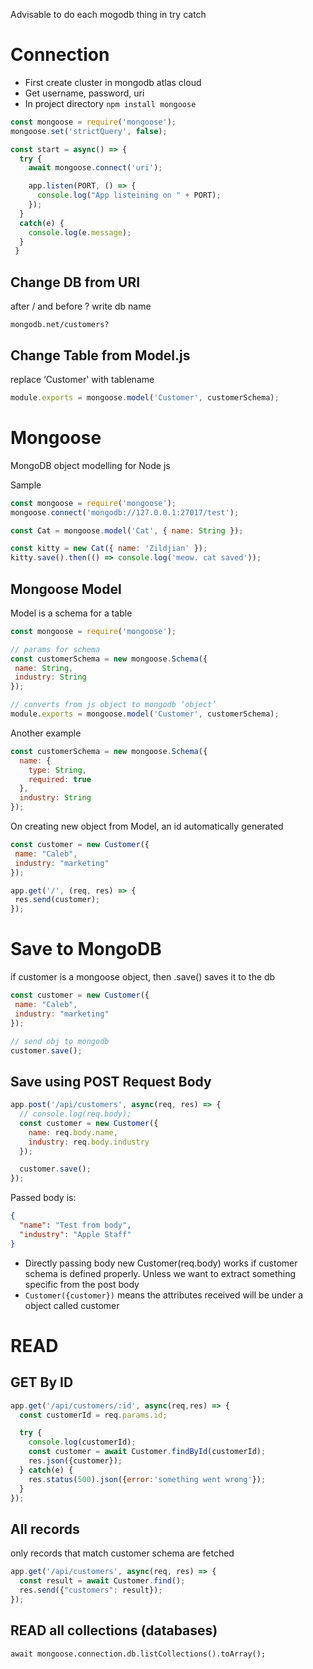 Advisable to do each mogodb thing in try catch
# Connection
* First create cluster in mongodb atlas cloud
* Get username, password, uri
* In project directory `npm install mongoose`

```js
const mongoose = require('mongoose');
mongoose.set('strictQuery', false);

const start = async() => {
  try {
    await mongoose.connect('uri');

    app.listen(PORT, () => {
      console.log("App listeining on " + PORT);
    });
  } 
  catch(e) {
    console.log(e.message);
  }
 }
```
## Change DB from URI
after / and before ? write db name

`mongodb.net/customers?`

## Change Table from Model.js
replace ‘Customer' with tablename
```js
module.exports = mongoose.model('Customer', customerSchema);
```

# Mongoose
MongoDB object modelling for Node js

Sample
```js
const mongoose = require('mongoose');
mongoose.connect('mongodb://127.0.0.1:27017/test');

const Cat = mongoose.model('Cat', { name: String });

const kitty = new Cat({ name: 'Zildjian' });
kitty.save().then(() => console.log('meow. cat saved'));
```
## Mongoose Model
Model is a schema for a table

```js
const mongoose = require('mongoose');

// params for schema
const customerSchema = new mongoose.Schema({
 name: String,
 industry: String
});

// converts from js object to mongodb ‘object’
module.exports = mongoose.model('Customer', customerSchema);
```
Another example
```js
const customerSchema = new mongoose.Schema({
  name: {
    type: String,
    required: true
  },
  industry: String
});
```
On creating new object from Model, an id automatically generated
```js
const customer = new Customer({
 name: "Caleb",
 industry: "marketing"
});

app.get('/', (req, res) => {
 res.send(customer);
});
```

# Save to MongoDB
if customer is a mongoose object, then .save() saves it to the db
```js
const customer = new Customer({
 name: "Caleb",
 industry: "marketing"
});

// send obj to mongodb
customer.save();
```

## Save using POST Request Body
```js
app.post('/api/customers', async(req, res) => {
  // console.log(req.body);
  const customer = new Customer({
    name: req.body.name,
    industry: req.body.industry
  });

  customer.save();
});
```
Passed body is:
```json
{
  "name": "Test from body",
  "industry": "Apple Staff"
}
```
* Directly passing body new Customer(req.body) works if customer schema is defined properly. Unless we want to extract something specific from the post body
* `Customer({customer})` means the attributes received will be under a object called customer


# READ 
## GET By ID
```js
app.get('/api/customers/:id', async(req,res) => {
  const customerId = req.params.id;

  try {
    console.log(customerId);
    const customer = await Customer.findById(customerId);
    res.json({customer});
  } catch(e) {
    res.status(500).json({error:'something went wrong'});
  }
});
```
## All records

only records that match customer schema are fetched
```js
app.get('/api/customers', async(req, res) => {
  const result = await Customer.find();
  res.send({"customers": result});
});
```
## READ all collections (databases)
`await mongoose.connection.db.listCollections().toArray();`

